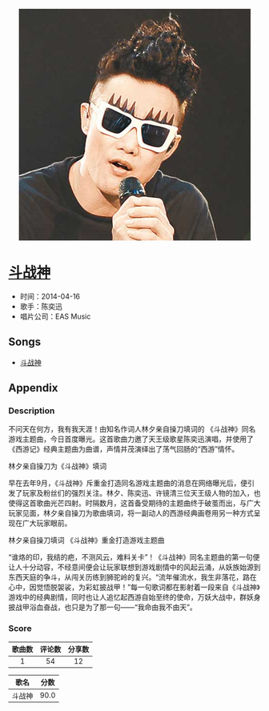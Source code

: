 <p align="center">
	<img src="imgs/斗战神.jpg" alt="album_img" />
</p>

# [斗战神](https://music.163.com/album?id=2786670)

* 时间：2014-04-16
* 歌手：陈奕迅
* 唱片公司：EAS Music
## Songs

* [斗战神](songs/斗战神_28411399/README.md)
## Appendix

### Description

不问天在何方，我有我天涯！由知名作词人林夕亲自操刀填词的 《斗战神》同名游戏主题曲，今日首度曝光。这首歌曲力邀了天王级歌星陈奕迅演唱，并使用了《西游记》经典主题曲为曲谱，声情并茂演绎出了荡气回肠的“西游”情怀。

林夕亲自操刀为《斗战神》填词

早在去年9月，《斗战神》斥重金打造同名游戏主题曲的消息在网络曝光后，便引发了玩家及粉丝们的强烈关注。林夕、陈奕迅、许镜清三位天王级人物的加入，也使得这首歌曲光芒四射。时隔数月，这首备受期待的主题曲终于破茧而出，与广大玩家见面，林夕亲自操刀为歌曲填词，将一副动人的西游经典画卷用另一种方式呈现在广大玩家眼前。

林夕亲自操刀填词 《斗战神》重金打造游戏主题曲

“谁烙的印，我结的疤，不测风云，难料关卡”！《斗战神》同名主题曲的第一句便让人十分动容，不经意间便会让玩家联想到游戏剧情中的风起云涌，从妖族始源到东西天庭的争斗，从闯关历练到狮驼岭的复兴。“流年催流水，我生非落花，路在心中，因觉悟脱袈裟，为彩虹披战甲！”每一句歌词都在影射着一段来自《斗战神》游戏中的经典剧情，同时也让人追忆起西游自始至终的使命，万妖大战中，群妖身披战甲浴血奋战，也只是为了那一句——“我命由我不由天”。

### Score

|歌曲数|评论数|分享数|
|:---:|:---:|:---:|
|1|54|12|

|歌名|分数|
|:---:|:---:|
|斗战神|90.0
